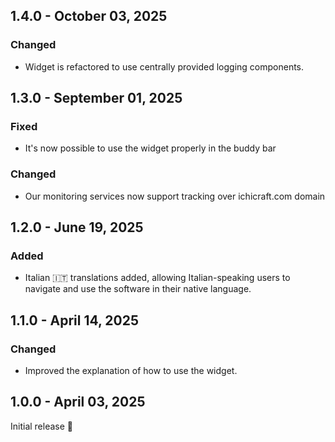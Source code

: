 ## 1.4.0 - October 03, 2025

### Changed
- Widget is refactored to use centrally provided logging components.

## 1.3.0 - September 01, 2025

### Fixed
- It&#x27;s now possible to use the widget properly in the buddy bar

### Changed
- Our monitoring services now support tracking over ichicraft.com domain


## 1.2.0 - June 19, 2025

### Added
- Italian 🇮🇹 translations added, allowing Italian-speaking users to navigate and use the software in their native language.

## 1.1.0 - April 14, 2025

### Changed
- Improved the explanation of how to use the widget.

## 1.0.0 - April 03, 2025

Initial release 🚀


